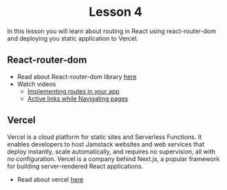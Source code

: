 <h1 align="center">Lesson 4</h1>

In this lesson you will learn about routing in React using react-router-dom and deploying you static application to Vercel.

## React-router-dom
- Read about React-router-dom library <a href="https://reactrouter.com/en/main">here</a>
- Watch videos
  - <a href="https://www.youtube.com/watch?v=ipsPhhSrP0s&list=PL_c9BZzLwBRKFRIBWEWYCnV4Lk9HE3eYJ&index=19">Implementing routes in your app</a>
  - <a href="https://www.youtube.com/watch?v=uFSu6tgYKRY&list=PL_c9BZzLwBRKFRIBWEWYCnV4Lk9HE3eYJ&index=20">Active links while Navigating pages</a>

## Vercel 
Vercel is a cloud platform for static sites and Serverless Functions. It enables developers to host Jamstack websites and web services that deploy instantly, scale automatically, and requires no supervision, all with no configuration. Vercel is a company behind Next.js, a popular framework for building server-rendered React applications.
- Read about vercel <a href="https://vercel.com/">here</a>
